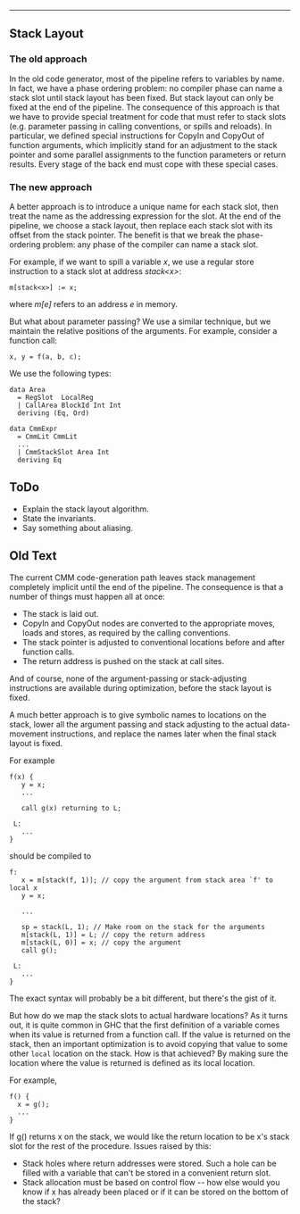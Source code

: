 ---


## Stack Layout


### The old approach



In the old code generator, most of the pipeline refers to variables by name. In fact, we have a phase ordering problem: no compiler phase can name a stack slot until stack layout has been fixed. But stack layout can only be fixed at the end of the pipeline. The consequence of this approach is that we have to provide special treatment for code that must refer to stack slots (e.g. parameter passing in calling conventions, or spills and reloads). In particular, we defined special instructions for CopyIn and CopyOut of function arguments, which implicitly stand for an adjustment to the stack pointer and some parallel assignments to the function parameters or return results. Every stage of the back end must cope with these special cases.


### The new approach



A better approach is to introduce a unique name for each stack slot, then treat the name as the addressing expression for the slot. At the end of the pipeline, we choose a stack layout, then replace each stack slot with its offset from the stack pointer. The benefit is that we break the phase-ordering problem: any phase of the compiler can name a stack slot.



For example, if we want to spill a variable *x*, we use a regular store instruction to a stack slot at address *stack\<x\>*:


```wiki
m[stack<x>] := x;
```


where *m\[e\]* refers to an address *e* in memory.



But what about parameter passing? We use a similar technique, but we maintain the relative positions of the arguments. For example, consider a function call:


```wiki
x, y = f(a, b, c);
```


We use the following types:


```wiki
data Area
  = RegSlot  LocalReg
  | CallArea BlockId Int Int
  deriving (Eq, Ord)

data CmmExpr
  = CmmLit CmmLit
  ...
  | CmmStackSlot Area Int
  deriving Eq
```

## ToDo


- Explain the stack layout algorithm.
- State the invariants.
- Say something about aliasing.

## Old Text



The current CMM code-generation path leaves stack management completely implicit until the end of the pipeline. The consequence is that a number of things must happen all at once:


- The stack is laid out.
- CopyIn and CopyOut nodes are converted to the appropriate moves, loads and stores, as required by the calling conventions.
- The stack pointer is adjusted to conventional locations before and after function calls.
- The return address is pushed on the stack at call sites.


And of course, none of the argument-passing or stack-adjusting instructions are available during optimization, before the stack layout is fixed.



A much better approach is to give symbolic names to locations on the stack, lower all the argument passing and stack adjusting to the actual data-movement instructions, and replace the names later when the final stack layout is fixed.



For example


```wiki
f(x) {
   y = x;
   ...

   call g(x) returning to L;

 L:
   ...
}
```


should be compiled to


```wiki
f:
   x = m[stack(f, 1)]; // copy the argument from stack area `f' to local x
   y = x;

   ...

   sp = stack(L, 1); // Make room on the stack for the arguments
   m[stack(L, 1)] = L; // copy the return address
   m[stack(L, 0)] = x; // copy the argument
   call g();

 L:
   ... 
}
```


The exact syntax will probably be a bit different, but there's the gist of it.



But how do we map the stack slots to actual hardware locations? As it turns out, it is quite common in GHC that the first definition of a variable comes when its value is returned from a function call. If the value is returned on the stack, then an important optimization is to avoid copying that value to some other ``local`` location on the stack. How is that achieved? By making sure the location where the value is returned is defined as its local location.



For example,


```wiki
f() {
  x = g();
  ...
}
```


If g() returns x on the stack, we would like the return location to be x's stack slot for the rest of the procedure.
Issues raised by this:


- Stack holes where return addresses were stored. Such a hole can be filled with a variable that can't be stored in a convenient return slot.
- Stack allocation must be based on control flow -- how else would you know if x has already been placed or if it can be stored on the bottom of the stack?
